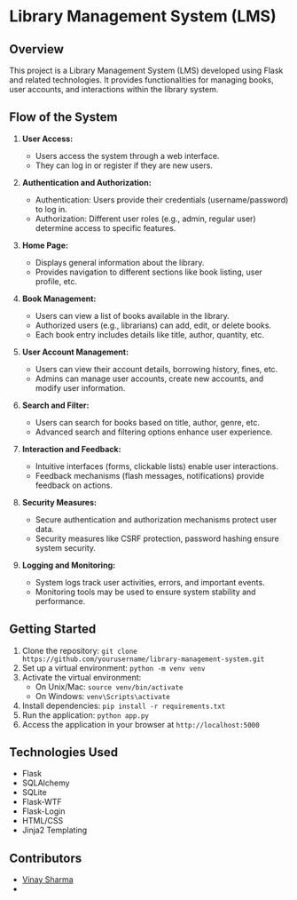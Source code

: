 # Library Management System (LMS)

## Overview
This project is a Library Management System (LMS) developed using Flask and related technologies. It provides functionalities for managing books, user accounts, and interactions within the library system.

## Flow of the System
1. **User Access:**
   - Users access the system through a web interface.
   - They can log in or register if they are new users.

2. **Authentication and Authorization:**
   - Authentication: Users provide their credentials (username/password) to log in.
   - Authorization: Different user roles (e.g., admin, regular user) determine access to specific features.

3. **Home Page:**
   - Displays general information about the library.
   - Provides navigation to different sections like book listing, user profile, etc.

4. **Book Management:**
   - Users can view a list of books available in the library.
   - Authorized users (e.g., librarians) can add, edit, or delete books.
   - Each book entry includes details like title, author, quantity, etc.

5. **User Account Management:**
   - Users can view their account details, borrowing history, fines, etc.
   - Admins can manage user accounts, create new accounts, and modify user information.

6. **Search and Filter:**
   - Users can search for books based on title, author, genre, etc.
   - Advanced search and filtering options enhance user experience.

7. **Interaction and Feedback:**
   - Intuitive interfaces (forms, clickable lists) enable user interactions.
   - Feedback mechanisms (flash messages, notifications) provide feedback on actions.

8. **Security Measures:**
   - Secure authentication and authorization mechanisms protect user data.
   - Security measures like CSRF protection, password hashing ensure system security.

9. **Logging and Monitoring:**
   - System logs track user activities, errors, and important events.
   - Monitoring tools may be used to ensure system stability and performance.

## Getting Started
1. Clone the repository: `git clone https://github.com/yourusername/library-management-system.git`
2. Set up a virtual environment: `python -m venv venv`
3. Activate the virtual environment:
   - On Unix/Mac: `source venv/bin/activate`
   - On Windows: `venv\Scripts\activate`
4. Install dependencies: `pip install -r requirements.txt`
5. Run the application: `python app.py`
6. Access the application in your browser at `http://localhost:5000`

## Technologies Used
- Flask
- SQLAlchemy
- SQLite
- Flask-WTF
- Flask-Login
- HTML/CSS
- Jinja2 Templating

## Contributors
- [Vinay Sharma](https://github.com/vinayiet)
- 

